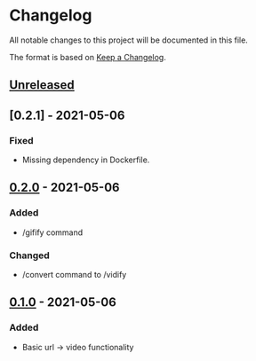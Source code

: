 # Changelog
All notable changes to this project will be documented in this file.

The format is based on [Keep a Changelog](https://keepachangelog.com/en/1.0.0/).


## [Unreleased]


## [0.2.1] - 2021-05-06
### Fixed
- Missing dependency in Dockerfile.


## [0.2.0] - 2021-05-06
### Added
- /gifify command
### Changed
- /convert command to /vidify


## [0.1.0] - 2021-05-06
### Added
- Basic url -> video functionality


[Unreleased]: https://github.com/classabbyamp/vidifierbot/compare/v0.2.0...HEAD
[0.2.0]: https://github.com/classabbyamp/vidifierbot/releases/tag/v0.2.0
[0.1.0]: https://github.com/classabbyamp/vidifierbot/releases/tag/v0.1.0
